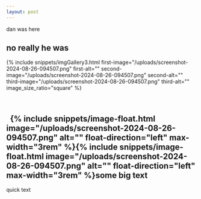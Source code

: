 ```yaml
---
layout: post
---
```

dan was here

## no really he was

{% include snippets/imgGallery3.html first-image="/uploads/screenshot-2024-08-26-094507.png" first-alt="" second-image="/uploads/screenshot-2024-08-26-094507.png" second-alt="" third-image="/uploads/screenshot-2024-08-26-094507.png" third-alt="" image_size_ratio="square" %}

&nbsp;

## &nbsp; {% include snippets/image-float.html image="/uploads/screenshot-2024-08-26-094507.png" alt="" float-direction="left" max-width="3rem" %}{% include snippets/image-float.html image="/uploads/screenshot-2024-08-26-094507.png" alt="" float-direction="left" max-width="3rem" %}some big text

quick text